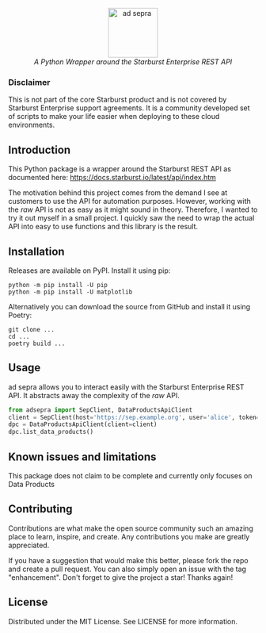 <p align="center">
    <img height="100" alt="ad sepra" src="https://github.com/ottensa/ad-sepra/blob/main/docs/logo.png?raw=true" />
    <br>
    <i align="center">A Python Wrapper around the Starburst Enterprise REST API</i>
</p>

### Disclaimer
This is not part of the core Starburst product and is not covered by Starburst Enterprise support agreements. It is a community developed set of scripts to make your life easier when deploying to these cloud environments.

## Introduction
This Python package is a wrapper around the Starburst REST API as documented here:
https://docs.starburst.io/latest/api/index.htm

The motivation behind this project comes from the demand I see at customers to use the API for automation purposes.
However, working with the _raw_ API is not as easy as it might sound in theory.
Therefore, I wanted to try it out myself in a small project.
I quickly saw the need to wrap the actual API into easy to use functions and this library is the result.

## Installation
Releases are available on PyPI. Install it using pip:

```shell
python -m pip install -U pip
python -m pip install -U matplotlib
```

Alternatively you can download the source from GitHub and install it using Poetry:

```shell
git clone ...
cd ...
poetry build ...
```

## Usage
ad sepra allows you to interact easily with the Starburst Enterprise REST API.
It abstracts away the complexity of the _raw_ API.

```python
from adsepra import SepClient, DataProductsApiClient
client = SepClient(host='https://sep.example.org', user='alice', token='Basic: xyz')
dpc = DataProductsApiClient(client=client)
dpc.list_data_products()
```

## Known issues and limitations
This package does not claim to be complete and currently only focuses on Data Products

## Contributing
Contributions are what make the open source community such an amazing place to learn, inspire, and create. 
Any contributions you make are greatly appreciated.

If you have a suggestion that would make this better, please fork the repo and create a pull request. 
You can also simply open an issue with the tag "enhancement". 
Don't forget to give the project a star! Thanks again!

## License
Distributed under the MIT License. See LICENSE for more information.
